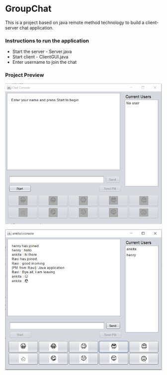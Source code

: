 # GroupChat
This is a project based on java remote method technology to build a client-server chat application.

### Instructions to run the application
- Start the server - Server.java
- Start client - ClientGUI.java
- Enter username to join the chat

### Project Preview

![Main Page](/Demo_images/Image1.PNG)

![Chatting Page](/Demo_images/Image3.PNG)
